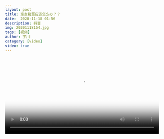 ```yaml
---
layout: post
title: 室友捣蛋应该怎么办？？
date:  2020-11-18 01:56
description: 抖音
img: 20201118154.jpg
tags: [视频]
author: 宇川
category: [video]
video: true
---
```

<video controls loop preload="auto" poster="/assets/img/20201118154.jpg" width="100%" src="https://oss.xnan.top/%E5%B8%85%E5%93%A5%E8%A7%86%E9%A2%91/%E5%AE%87%E5%B7%9D/%E5%AE%A4%E5%8F%8B%E6%8D%A3%E8%9B%8B%E5%BA%94%E8%AF%A5%E6%80%8E%E4%B9%88%E5%8A%9E%EF%BC%9F%EF%BC%9F.mp4"></video>
     
